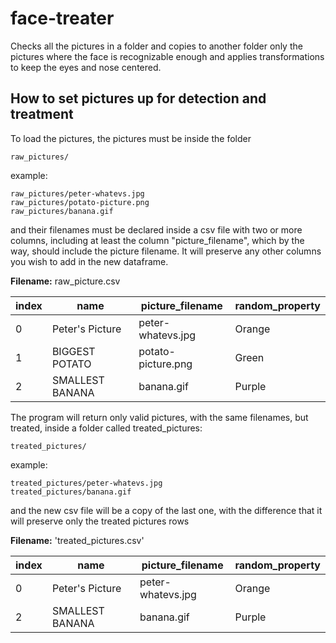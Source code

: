 # face-treater
 Checks all the pictures in a folder and copies to another folder only the pictures where the face is recognizable enough and applies transformations to keep the eyes and nose centered.


## How to set pictures up for detection and treatment

To load the pictures, the pictures must be inside the folder
```
raw_pictures/
```
example:
```
raw_pictures/peter-whatevs.jpg
raw_pictures/potato-picture.png
raw_pictures/banana.gif
```
and their filenames must be declared inside a csv file with two or more columns, including at least the column "picture_filename", which by the way, should include the picture filename. It will preserve any other columns you wish to add in the new dataframe.

**Filename:** raw_picture.csv

|index|name|picture_filename|random_property|
|-----|----|----------------|---------------|
|0|Peter's Picture|peter-whatevs.jpg|Orange|
|1|BIGGEST POTATO|potato-picture.png|Green|
|2|SMALLEST BANANA|banana.gif|Purple|

The program will return only valid pictures, with the same filenames, but treated, inside a folder called treated_pictures:
```
treated_pictures/
```
example:
```
treated_pictures/peter-whatevs.jpg
treated_pictures/banana.gif
```

and the new csv file will be a copy of the last one, with the difference that it will preserve only the treated pictures rows

**Filename:** 'treated_pictures.csv'

|index|name|picture_filename|random_property|
|-----|----|----------------|---------------|
|0|Peter's Picture|peter-whatevs.jpg|Orange|
|2|SMALLEST BANANA|banana.gif|Purple|

